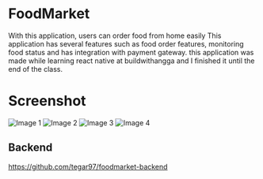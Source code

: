 # FoodMarket
With this application, users can order food from home easily 
This application has several features such as food order features, monitoring food status and has integration with payment gateway.
this application was made while learning react native at buildwithangga and I finished it until the end of the class.
# Screenshot
![Image 1](https://ik.imagekit.io/akutegar/akutegar/Foodmarket/1.png?updatedAt=1702309312487)
![Image 2](https://ik.imagekit.io/akutegar/akutegar/Foodmarket/2.png?updatedAt=1702309314284)
![Image 3](https://ik.imagekit.io/akutegar/akutegar/Foodmarket/3.png?updatedAt=1702309314157)
![Image 4](https://ik.imagekit.io/akutegar/akutegar/Foodmarket/4.png?updatedAt=1702309313679)


## Backend 
https://github.com/tegar97/foodmarket-backend
